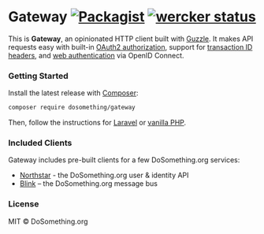 # Gateway [![Packagist](https://img.shields.io/packagist/v/dosomething/gateway.svg?style=flat)](https://packagist.org/packages/dosomething/gateway) [![wercker status](https://app.wercker.com/status/42faaea97c7e73c85e24ddf56df9f1e2/s/master "wercker status")](https://app.wercker.com/project/byKey/42faaea97c7e73c85e24ddf56df9f1e2)

This is **Gateway**, an opinionated HTTP client built with [Guzzle](http://guzzle.readthedocs.io/en/stable/). It makes API requests easy with built-in [OAuth2 authorization](docs/traits/AuthorizesWithOAuth2.md), support for [transaction ID headers](docs/traits/ForwardsTransactionIds.md), and [web authentication](docs/server/OpenIDConnect.md) via OpenID Connect.

### Getting Started

Install the latest release with [Composer](https://getcomposer.org):

```sh
composer require dosomething/gateway
```

Then, follow the instructions for [Laravel](docs/Usage.md#laravel) or [vanilla PHP](docs/Usage.md#vanilla-php).

### Included Clients

Gateway includes pre-built clients for a few DoSomething.org services:

* [Northstar](docs/clients/Northstar.md) - the DoSomething.org user & identity API
* [Blink](docs/clients/Blink.md) – the DoSomething.org message bus

### License

MIT &copy; DoSomething.org
